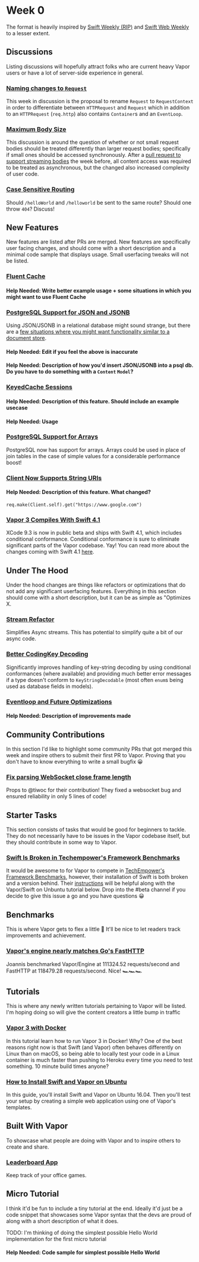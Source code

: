 # Week 0
The format is heavily inspired by [Swift Weekly (RIP)](https://swiftweekly.github.io/issue-98/) and [Swift Web Weekly](http://swiftwebweekly.com/) to a lesser extent.

## Discussions
Listing discussions will hopefully attract folks who are current heavy Vapor users or have a lot of server-side experience in general.

### [Naming changes to `Request`](https://github.com/vapor/vapor/issues/1443)
This week in discussion is the proposal to rename `Request` to `RequestContext` in order to differentiate between `HTTPRequest` and `Request` which in addition to an `HTTPRequest` (`req.http`) also contains `Container`s and an `EventLoop`.

### [Maximum Body Size](https://github.com/vapor/engine/issues/205)
This discussion is around the question of whether or not small request bodies should be treated differently than larger request bodies; specifically if small ones should be accessed synchronously. After a [pull request to support streaming bodies](https://github.com/vapor/vapor/pull/1435) the week before, all content access was required to be treated as asynchronous, but the changed also increased complexity of user code.

### [Case Sensitive Routing](https://github.com/vapor/vapor/issues/1196)
Should `/helloWorld` and `/helloworld` be sent to the same route? Should one throw `404`? Discuss!

## New Features
New features are listed after PRs are merged. New features are specifically user facing changes, and should come with a short description and a minimal code sample that displays usage. Small userfacing tweaks will not be listed.

### [Fluent Cache](https://github.com/vapor/fluent/pull/358)
#### Help Needed: Write better example usage + some situations in which you might want to use Fluent Cache

### [PostgreSQL Support for JSON and JSONB](https://github.com/vapor/postgresql/issues/2#issuecomment-359335233)
Using JSON/JSONB in a relational database might sound strange, but there are a [few situations where you might want functionality similar to a document store](https://www.citusdata.com/blog/2016/07/14/choosing-nosql-hstore-json-jsonb/).
#### Help Needed: Edit if you feel the above is inaccurate
#### Help Needed: Description of how you'd insert JSON/JSONB into a psql db. Do you have to do something with a `Content` `Model`?

### [KeyedCache Sessions](https://github.com/vapor/vapor/pull/1444)
#### Help Needed: Description of this feature. Should include an example usecase
#### Help Needed: Usage

### [PostgreSQL Support for Arrays](https://github.com/vapor/fluent-postgresql/pull/4)
PostgreSQL now has support for arrays. Arrays could be used in place of join tables in the case of simple values for a considerable performance boost!

### [Client Now Supports String URIs](https://github.com/vapor/vapor/pull/1446)
#### Help Needed: Description of this feature. What changed?
`req.make(Client.self).get("https://www.google.com")`

### [Vapor 3 Compiles With Swift 4.1](https://github.com/vapor/vapor/pull/1384)
XCode 9.3 is now in public beta and ships with Swift 4.1, which includes conditional conformance. Conditional conformance is sure to eliminate significant parts of the Vapor codebase. Yay! You can read more about the changes coming with Swift 4.1 [here](https://github.com/apple/swift/blob/master/CHANGELOG.md).

## Under The Hood
Under the hood changes are things like refactors or optimizations that do not add any significant userfacing features. Everything in this section should come with a short description, but it can be as simple as "Optimizes X.

### [Stream Refactor](https://github.com/vapor/async/pull/52)
Simplifies Async streams. This has potential to simplify quite a bit of our async code.

### [Better CodingKey Decoding](https://github.com/vapor/core/pull/86)
Significantly improves handling of key-string decoding by using conditional conformances (where available) and providing much better error messages if a type doesn't conform to `KeyStringDecodable` (most often `enum`s being used as database fields in models).

### [Eventloop and Future Optimizations](https://github.com/vapor/async/pull/57)
#### Help Needed: Description of improvements made

## Community Contributions
In this section I'd like to highlight some community PRs that got merged this week and inspire others to submit their first PR to Vapor. Proving that you don't have to know everything to write a small bugfix 😀

### [Fix parsing WebSocket close frame length](https://github.com/vapor/engine/pull/203)
Props to @tiwoc for their contribution! They fixed a websocket bug and ensured reliability in only 5 lines of code!

## Starter Tasks
This section consists of tasks that would be good for beginners to tackle. They do not necessarily have to be issues in the Vapor codebase itself, but they should contribute in some way to Vapor.

### [Swift Is Broken in Techempower's Framework Benchmarks](https://github.com/TechEmpower/FrameworkBenchmarks/issues/3181)
It would be awesome to for Vapor to compete in [TechEmpower's Framework Benchmarks](http://www.techempower.com/benchmarks/), however, their installation of Swift is both broken and a version behind. Their [instructions](https://frameworkbenchmarks.readthedocs.io/en/latest/Codebase/Framework-Files/) will be helpful along with the Vapor/Swift on Unbuntu tutorial below. Drop into the #beta channel if you decide to give this issue a go and you have questions 😀 

## Benchmarks
This is where Vapor gets to flex a little 💪 It'll be nice to let readers track improvements and achievement.

### [Vapor's engine nearly matches Go's FastHTTP](https://github.com/vapor/engine/pull/211#issuecomment-360758758)
Joannis benchmarked Vapor/Engine at 111324.52 requests/second and FastHTTP at 118479.28 requests/second. Nice! 🏎🏎🏎

## Tutorials
This is where any newly written tutorials pertaining to Vapor will be listed. I'm hoping doing so will give the content creators a little bump in traffic

### [Vapor 3 with Docker](https://bygri.github.io/2018/01/25/vapor-3-with-docker.html)
In this tutorial learn how to run Vapor 3 in Docker! Why? One of the best reasons right now is that Swift (and Vapor) often behaves differently on Linux than on macOS, so being able to locally test your code in a Linux container is much faster than pushing to Heroku every time you need to test something. 10 minute build times anyone?

### [How to Install Swift and Vapor on Ubuntu](https://www.digitalocean.com/community/tutorials/how-to-install-swift-and-vapor-on-ubuntu-16-04)
In this guide, you'll install Swift and Vapor on Ubuntu 16.04. Then you'll test your setup by creating a simple web application using one of Vapor's templates.

## Built With Vapor
To showcase what people are doing with Vapor and to inspire others to create and share.

### [Leaderboard App](https://leaderboardapp.com)
Keep track of your office games.

## Micro Tutorial
I think it'd be fun to include a tiny tutorial at the end. Ideally it'd just be a code snippet that showcases some Vapor syntax that the devs are proud of along with a short description of what it does.

TODO: I'm thinking of doing the simplest possible Hello World implementation for the first micro tutorial
#### Help Needed: Code sample for simplest possible Hello World
